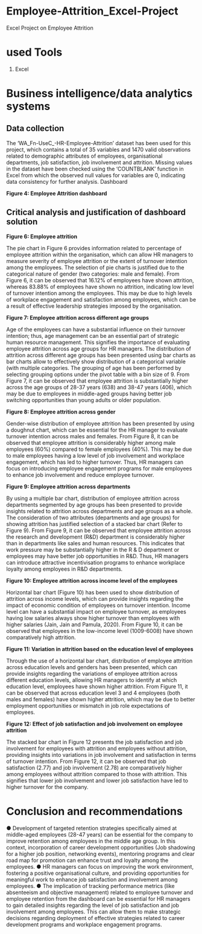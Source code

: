 # Employee-Attrition_Excel-Project
Excel Project on Employee Attrition

# used Tools
1. Excel

# Business intelligence/data analytics systems

## Data collection

The ‘WA_Fn-UseC_-HR-Employee-Attrition’ dataset has been used for this project, which contains a total of 35 variables and 1470 valid observations related to demographic attributes of employees, organisational departments, job satisfaction, job involvement and attrition. Missing values in the dataset have been checked using the ‘COUNTBLANK’ function in Excel from which the observed null values for variables are 0, indicating data consistency for further analysis.
Dashboard
 
**Figure 4: Employee Attrition dashboard**

## Critical analysis and justification of dashboard solution
 
**Figure 6: Employee attrition**

The pie chart in Figure 6 provides information related to percentage of employee attrition within the organisation, which can allow HR managers to measure severity of employee attrition or the extent of turnover intention among the employees. The selection of pie charts is justified due to the categorical nature of gender (two categories: male and female). From Figure 6, it can be observed that 16.12% of employees have shown attrition, whereas 83.88% of employees have shown no attrition, indicating low level of turnover intention among the employees. This may be due to high levels of workplace engagement and satisfaction among employees, which can be a result of effective leadership strategies imposed by the organisation.
 
**Figure 7: Employee attrition across different age groups**

Age of the employees can have a substantial influence on their turnover intention; thus, age management can be an essential part of strategic human resource management. This signifies the importance of evaluating employee attrition across age groups for HR managers. The distribution of attrition across different age groups has been presented using bar charts as bar charts allow to effectively show distribution of a categorical variable (with multiple categories. The grouping of age has been performed by selecting grouping options under the pivot table with a bin size of 9. From Figure 7, it can be observed that employee attrition is substantially higher across the age groups of 28-37 years (638) and 38-47 years (406), which may be due to employees in middle-aged groups having better job switching opportunities than young adults or older population.
 
**Figure 8: Employee attrition across gender**

Gender-wise distribution of employee attrition has been presented by using a doughnut chart, which can be essential for the HR manager to evaluate turnover intention across males and females. From Figure 8, it can be observed that employee attrition is considerably higher among male employees (60%) compared to female employees (40%). This may be due to male employees having a low level of job involvement and workplace engagement, which has led to higher turnover. Thus, HR managers can focus on introducing employee engagement programs for male employees to enhance job involvement and reduce employee turnover.
 
**Figure 9: Employee attrition across departments**

By using a multiple bar chart, distribution of employee attrition across departments segmented by age groups has been presented to provide insights related to attrition across departments and age groups as a whole. The consideration of two attributes (departments and age groups) for showing attrition has justified selection of a stacked bar chart (Refer to Figure 9). From Figure 9, it can be observed that employee attrition across the research and development (R&D) department is considerably higher than in departments like sales and human resources. This indicates that work pressure may be substantially higher in the R & D department or employees may have better job opportunities in R&D. Thus, HR managers can introduce attractive incentivisation programs to enhance workplace loyalty among employees in R&D departments.
 
**Figure 10: Employee attrition across income level of the employees**

Horizontal bar chart (Figure 10) has been used to show distribution of attrition across income levels, which can provide insights regarding the impact of economic condition of employees on turnover intention. Income level can have a substantial impact on employee turnover, as employees having low salaries always show higher turnover than employees with higher salaries (Jain, Jain and Pamula, 2020). From Figure 10, it can be observed that employees in the low-income level (1009-6008) have shown comparatively high attrition.
 
**Figure 11: Variation in attrition based on the education level of employees**

Through the use of a horizontal bar chart, distribution of employee attrition across education levels and genders has been presented, which can provide insights regarding the variations of employee attrition across different education levels, allowing HR managers to identify at which education level, employees have shown higher attrition. From Figure 11, it can be observed that across education level 3 and 4 employees (both males and females) have shown higher attrition, which may be due to better employment opportunities or mismatch in job role expectations of employees.
 
**Figure 12: Effect of job satisfaction and job involvement on employee attrition**

The stacked bar chart in Figure 12 presents the job satisfaction and job involvement for employees with attrition and employees without attrition, providing insights into variations in job involvement and satisfaction in terms of turnover intention. From Figure 12, it can be observed that job satisfaction (2.77) and job involvement (2.78) are comparatively higher among employees without attrition compared to those with attrition. This signifies that lower job involvement and lower job satisfaction have led to higher turnover for the company.

# Conclusion and recommendations
●	Development of targeted retention strategies specifically aimed at middle-aged employees (28-47 years) can be essential for the company to improve retention among employees in the middle age group. In this context, incorporation of career development opportunities (Job shadowing for a higher job position, networking events), mentoring programs and clear road map for promotion can enhance trust and loyalty among the employees.
●	HR managers can focus on improving the work environment, fostering a positive organisational culture, and providing opportunities for meaningful work to enhance job satisfaction and involvement among employees.
●	The implication of tracking performance metrics (like absenteeism and objective management) related to employee turnover and employee retention from the dashboard can be essential for HR managers to gain detailed insights regarding the level of job satisfaction and job involvement among employees. This can allow them to make strategic decisions regarding deployment of effective strategies related to career development programs and workplace engagement programs.
